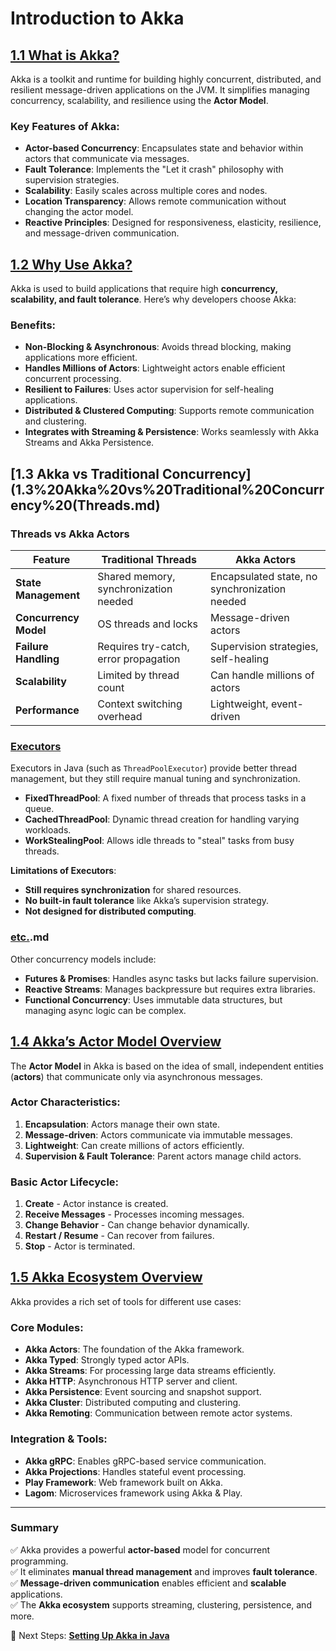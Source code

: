 # Introduction to Akka

## [1.1 What is Akka?](1.1%20What%20is%20Akka?.md)

Akka is a toolkit and runtime for building highly concurrent, distributed, and resilient message-driven applications on the JVM. It simplifies managing concurrency, scalability, and resilience using the **Actor Model**.

### Key Features of Akka:

- **Actor-based Concurrency**: Encapsulates state and behavior within actors that communicate via messages.
- **Fault Tolerance**: Implements the "Let it crash" philosophy with supervision strategies.
- **Scalability**: Easily scales across multiple cores and nodes.
- **Location Transparency**: Allows remote communication without changing the actor model.
- **Reactive Principles**: Designed for responsiveness, elasticity, resilience, and message-driven communication.

## [1.2 Why Use Akka?](1.2%20Why%20use%20Akka?.md)

Akka is used to build applications that require high **concurrency, scalability, and fault tolerance**. Here’s why developers choose Akka:

### Benefits:

- **Non-Blocking & Asynchronous**: Avoids thread blocking, making applications more efficient.
- **Handles Millions of Actors**: Lightweight actors enable efficient concurrent processing.
- **Resilient to Failures**: Uses actor supervision for self-healing applications.
- **Distributed & Clustered Computing**: Supports remote communication and clustering.
- **Integrates with Streaming & Persistence**: Works seamlessly with Akka Streams and Akka Persistence.

## [1.3 Akka vs Traditional Concurrency](1.3%20Akka%20vs%20Traditional%20Concurrency%20(Threads.md)

### Threads vs Akka Actors

| Feature               | Traditional Threads                   | Akka Actors                                   |
| --------------------- | ------------------------------------- | --------------------------------------------- |
| **State Management**  | Shared memory, synchronization needed | Encapsulated state, no synchronization needed |
| **Concurrency Model** | OS threads and locks                  | Message-driven actors                         |
| **Failure Handling**  | Requires try-catch, error propagation | Supervision strategies, self-healing          |
| **Scalability**       | Limited by thread count               | Can handle millions of actors                 |
| **Performance**       | Context switching overhead            | Lightweight, event-driven                     |

### [Executors](Executors.md)

Executors in Java (such as `ThreadPoolExecutor`) provide better thread management, but they still require manual tuning and synchronization.

- **FixedThreadPool**: A fixed number of threads that process tasks in a queue.
- **CachedThreadPool**: Dynamic thread creation for handling varying workloads.
- **WorkStealingPool**: Allows idle threads to "steal" tasks from busy threads.

**Limitations of Executors**:

- **Still requires synchronization** for shared resources.
- **No built-in fault tolerance** like Akka’s supervision strategy.
- **Not designed for distributed computing**.

### [etc.](etc.).md

Other concurrency models include:

- **Futures & Promises**: Handles async tasks but lacks failure supervision.
- **Reactive Streams**: Manages backpressure but requires extra libraries.
- **Functional Concurrency**: Uses immutable data structures, but managing async logic can be complex.

## [1.4 Akka’s Actor Model Overview](1.4%20Akka%E2%80%99s%20Actor%20Model%20Overview.md)

The **Actor Model** in Akka is based on the idea of small, independent entities (**actors**) that communicate only via asynchronous messages.

### Actor Characteristics:

1. **Encapsulation**: Actors manage their own state.
2. **Message-driven**: Actors communicate via immutable messages.
3. **Lightweight**: Can create millions of actors efficiently.
4. **Supervision & Fault Tolerance**: Parent actors manage child actors.

### Basic Actor Lifecycle:

1. **Create** - Actor instance is created.
2. **Receive Messages** - Processes incoming messages.
3. **Change Behavior** - Can change behavior dynamically.
4. **Restart / Resume** - Can recover from failures.
5. **Stop** - Actor is terminated.

## [1.5 Akka Ecosystem Overview](1.5%20Akka%20Ecosystem%20Overview.md)

Akka provides a rich set of tools for different use cases:

### Core Modules:

- **Akka Actors**: The foundation of the Akka framework.
- **Akka Typed**: Strongly typed actor APIs.
- **Akka Streams**: For processing large data streams efficiently.
- **Akka HTTP**: Asynchronous HTTP server and client.
- **Akka Persistence**: Event sourcing and snapshot support.
- **Akka Cluster**: Distributed computing and clustering.
- **Akka Remoting**: Communication between remote actor systems.

### Integration & Tools:

- **Akka gRPC**: Enables gRPC-based service communication.
- **Akka Projections**: Handles stateful event processing.
- **Play Framework**: Web framework built on Akka.
- **Lagom**: Microservices framework using Akka & Play.

---

### Summary

✅ Akka provides a powerful **actor-based** model for concurrent programming.  
✅ It eliminates **manual thread management** and improves **fault tolerance**.  
✅ **Message-driven communication** enables efficient and **scalable** applications.  
✅ The **Akka ecosystem** supports streaming, clustering, persistence, and more.

🚀 Next Steps: **[Setting Up Akka in Java](2.%20Setting%20Up%20Akka%20in%20Java.md)**
